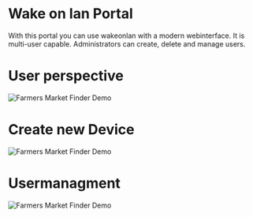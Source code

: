 # Wake on lan Portal

With this portal you can use wakeonlan with a modern webinterface. It is multi-user capable. Administrators can create, delete and manage users. 


# User perspective
![Farmers Market Finder Demo](http://wake-on-lan.org/static/img/wakeon.gif)

# Create new Device
![Farmers Market Finder Demo](http://wake-on-lan.org/static/img/newdevice.gif)

# Usermanagment
![Farmers Market Finder Demo](http://wake-on-lan.org/static/img/users.gif)

